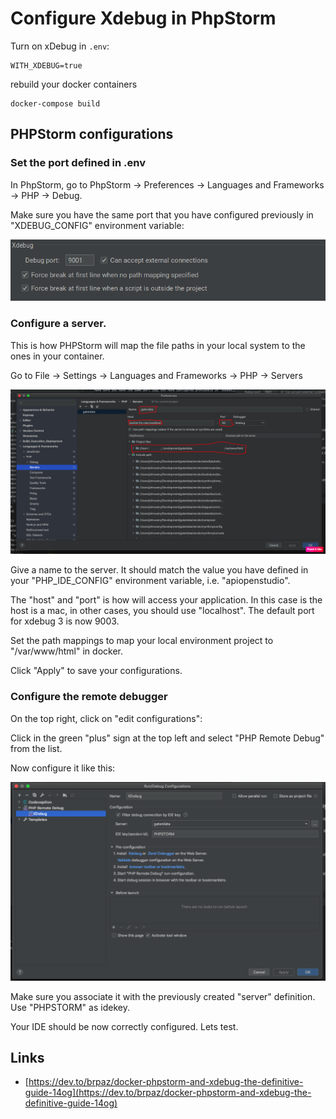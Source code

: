 # Configure Xdebug in PhpStorm

Turn on xDebug in ```.env```:

    WITH_XDEBUG=true

rebuild your docker containers

    docker-compose build

## PHPStorm configurations

### Set the port defined in .env

In PhpStorm, go to PhpStorm -> Preferences -> Languages and Frameworks -> PHP -> Debug.

Make sure you have the same port that you have configured previously in "XDEBUG_CONFIG" environment variable:

![Set xDebug port](../../images/installation/docker/xdebug_port.png)

### Configure a server.

This is how PHPStorm will map the file paths in your local system to the ones in your container.

Go to File -> Settings -> Languages and Frameworks -> PHP -> Servers

![Configure the xDebug server](../../images/installation/docker/xdebug_server.png)

Give a name to the server. It should match the value you have defined in your "PHP_IDE_CONFIG" environment variable,
i.e. "apiopenstudio".

The "host" and "port" is how will access your application.
In this case is the host is a mac, in other cases, you should use "localhost".
The default port for xdebug 3 is now 9003.

Set the path mappings to map your local environment project to "/var/www/html" in docker.

Click "Apply" to save your configurations.

### Configure the remote debugger

On the top right, click on "edit configurations":

Click in the green "plus" sign at the top left and select "PHP Remote Debug" from the list.

Now configure it like this:

![Configure the xDebug remote debugger](../../images/installation/docker/xdebug_remote_debug.png)

Make sure you associate it with the previously created "server" definition. Use "PHPSTORM" as idekey.

Your IDE should be now correctly configured. Lets test.

## Links

* [https://dev.to/brpaz/docker-phpstorm-and-xdebug-the-definitive-guide-14og](https://dev.to/brpaz/docker-phpstorm-and-xdebug-the-definitive-guide-14og)
